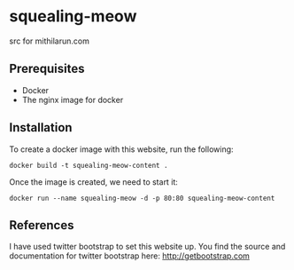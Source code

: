# squealing-meow
src for mithilarun.com

## Prerequisites
* Docker
* The nginx image for docker

## Installation
To create a docker image with this website, run the following:

    docker build -t squealing-meow-content .

Once the image is created, we need to start it:

    docker run --name squealing-meow -d -p 80:80 squealing-meow-content


## References
I have used twitter bootstrap to set this website up. You find the source
and documentation for twitter bootstrap here: http://getbootstrap.com
